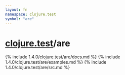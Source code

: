 ```yaml
---
layout: fn
namespace: clojure.test
symbol: "are"
---
```


# [clojure.test](../)/are

{% include 1.4.0/clojure.test/are/docs.md %}
{% include 1.4.0/clojure.test/are/examples.md %}
{% include 1.4.0/clojure.test/are/src.md %}

